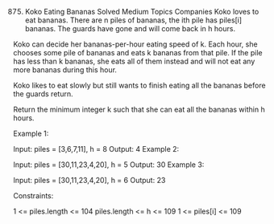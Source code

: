 875. Koko Eating Bananas
Solved
Medium
Topics
Companies
Koko loves to eat bananas. There are n piles of bananas, the ith pile has piles[i] bananas. The guards have gone and will come back in h hours.

Koko can decide her bananas-per-hour eating speed of k. Each hour, she chooses some pile of bananas and eats k bananas from that pile. If the pile has less than k bananas, she eats all of them instead and will not eat any more bananas during this hour.

Koko likes to eat slowly but still wants to finish eating all the bananas before the guards return.

Return the minimum integer k such that she can eat all the bananas within h hours.

 

Example 1:

Input: piles = [3,6,7,11], h = 8
Output: 4
Example 2:

Input: piles = [30,11,23,4,20], h = 5
Output: 30
Example 3:

Input: piles = [30,11,23,4,20], h = 6
Output: 23
 

Constraints:

1 <= piles.length <= 104
piles.length <= h <= 109
1 <= piles[i] <= 109